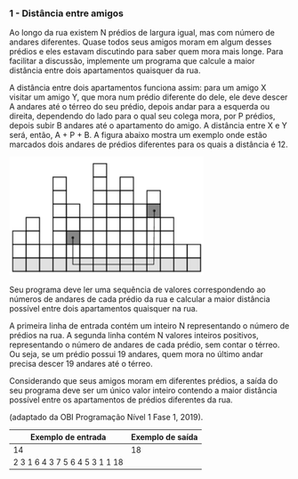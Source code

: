 ### 1 - Distância entre amigos
Ao longo da rua existem N prédios de largura igual, mas com número de andares diferentes. Quase todos seus amigos moram em algum desses prédios e eles estavam discutindo para saber quem mora mais longe. Para facilitar a discussão, implemente um programa que calcule a maior distância entre dois apartamentos quaisquer da rua.

A distância entre dois apartamentos funciona assim: para um amigo X visitar um amigo Y, que mora num prédio diferente do dele, ele deve descer A andares até o térreo do seu prédio, depois andar para a esquerda ou direita, dependendo do lado para o qual seu colega mora, por P prédios, depois subir B andares até o apartamento do amigo. A distância entre X e Y será, então, A + P + B. A figura abaixo mostra um exemplo onde estão marcados dois andares de prédios diferentes para os quais a distância é 12.

<img src="/4 - Arrays/Distancia_entre_amigos/distancia.png"/>


Seu programa deve ler uma sequência de valores correspondendo ao números de andares de cada prédio da rua e calcular a maior distância possível entre dois apartamentos quaisquer na rua.

A primeira linha de entrada contém um inteiro N representando o número de prédios na rua. A segunda linha contém N valores inteiros positivos, representando o número de andares de cada prédio, sem contar o térreo. Ou seja, se um prédio possui 19 andares, quem mora no último andar precisa descer 19 andares até o térreo.

Considerando que seus amigos moram em diferentes prédios, a saída do seu programa deve ser um único valor inteiro contendo a maior distância possível entre os apartamentos de prédios diferentes da rua.

(adaptado da OBI Programação Nível 1 Fase 1, 2019).

| Exemplo de entrada |	Exemplo de saída |
| --- | --- |
| 14 | 18 |
| 2 3 1 6 4 3 7 5 6 4 5 3 1 1	18| 
